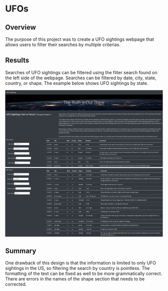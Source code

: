 # UFOs

## Overview
The purpose of this project was to create a UFO sightings webpage that 
allows users to filter their searches by multiple criterias. 

## Results
Searches of UFO sightings can be filtered using the filter search found on
the left side of the webpage. Searches can be filtered by date, city, state, 
country, or shape. The example below shows UFO sightings by state. 

![](Resources/Screenshot.JPG)
![](Resources/filtered.JPG)

## Summary
One drawback of this design is that the information is limited to only UFO
sightings in the US, so filtering the search by country is pointless. The 
formatting of the text can be fixed as well to be more grammatically correct. 
There are errors in the names of the shape section that needs to be corrected.
